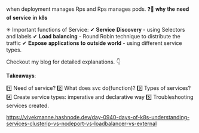 when deployment manages Rps and Rps manages pods.
❓🤔 𝐰𝐡𝐲 𝐭𝐡𝐞 𝐧𝐞𝐞𝐝 𝐨𝐟 𝐬𝐞𝐫𝐯𝐢𝐜𝐞 𝐢𝐧 𝐤𝟖𝐬 

✳ Important functions of Service:
 ✔ 𝐒𝐞𝐫𝐯𝐢𝐜𝐞 𝐃𝐢𝐬𝐜𝐨𝐯𝐞𝐫𝐲 - using Selectors and labels
 ✔ 𝐋𝐨𝐚𝐝 𝐛𝐚𝐥𝐚𝐧𝐜𝐢𝐧𝐠 - Round Robin technique to distribute the traffic
 ✔ 𝐄𝐱𝐩𝐨𝐬𝐞 𝐚𝐩𝐩𝐥𝐢𝐜𝐚𝐭𝐢𝐨𝐧𝐬 𝐭𝐨 𝐨𝐮𝐭𝐬𝐢𝐝𝐞 𝐰𝐨𝐫𝐥𝐝 - using different service types.

Checkout my blog for detailed explanations. 👇 

𝐓𝐚𝐤𝐞𝐚𝐰𝐚𝐲𝐬: 

1️⃣ Need of service? 
2️⃣ What does svc do(function)?
3️⃣ Types of services? 
4️⃣ Create service types: imperative and declarative way 
5️⃣ Troubleshooting services created.

https://vivekmanne.hashnode.dev/day-0940-days-of-k8s-understanding-services-clusterip-vs-nodeport-vs-loadbalancer-vs-external
